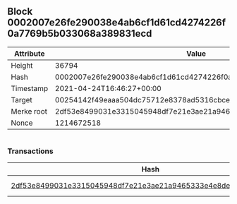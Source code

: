## Block 0002007e26fe290038e4ab6cf1d61cd4274226f0a7769b5b033068a389831ecd

Attribute | Value
--- | ---
Height | 36794
Hash | 0002007e26fe290038e4ab6cf1d61cd4274226f0a7769b5b033068a389831ecd
Timestamp | 2021-04-24T16:46:27+00:00
Target | 00254142f49eaaa504dc75712e8378ad5316cbcead634704b3734b6271167cc4
Merke root | 2df53e8499031e3315045948df7e21e3ae21a9465333e4e8de4c4f6460e5e92c
Nonce | 1214672518

```

```

### Transactions

Hash | Amount
--- | ---
[2df53e8499031e3315045948df7e21e3ae21a9465333e4e8de4c4f6460e5e92c](2df53e8499031e3315045948df7e21e3ae21a9465333e4e8de4c4f6460e5e92c.md) | 10.00000000 SKEPTI 
